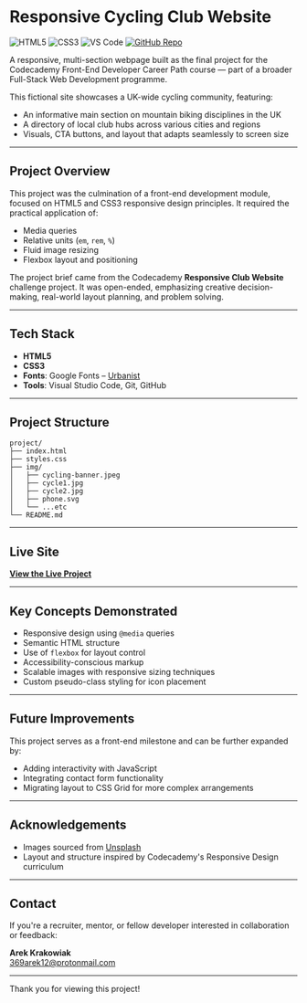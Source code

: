 # Responsive Cycling Club Website

![HTML5](https://img.shields.io/badge/HTML5-Markup-E34F26?logo=html5&logoColor=white&style=flat)
![CSS3](https://img.shields.io/badge/CSS3-Styling-1572B6?logo=css3&logoColor=white&style=flat)
![VS Code](https://img.shields.io/badge/VS_Code-Editor-007ACC?logo=visualstudiocode&logoColor=white&style=flat)
[![GitHub Repo](https://img.shields.io/badge/GitHub-Repository-181717?logo=github&logoColor=white&style=flat)](https://github.com/ArekKrak/go-ride)

A responsive, multi-section webpage built as the final project for the Codecademy Front-End Developer Career Path course — part of a broader Full-Stack Web Development programme.

This fictional site showcases a UK-wide cycling community, featuring:

- An informative main section on mountain biking disciplines in the UK
- A directory of local club hubs across various cities and regions
- Visuals, CTA buttons, and layout that adapts seamlessly to screen size

---

## Project Overview

This project was the culmination of a front-end development module, focused on HTML5 and CSS3 responsive design principles. It required the practical application of:

- Media queries
- Relative units (`em`, `rem`, `%`)
- Fluid image resizing
- Flexbox layout and positioning

The project brief came from the Codecademy **Responsive Club Website** challenge project. It was open-ended, emphasizing creative decision-making, real-world layout planning, and problem solving.

---

## Tech Stack

- **HTML5**
- **CSS3**
- **Fonts**: Google Fonts – [Urbanist](https://fonts.google.com/specimen/Urbanist)
- **Tools**: Visual Studio Code, Git, GitHub

---

## Project Structure

```
project/
├── index.html
├── styles.css
├── img/
│   ├── cycling-banner.jpeg
│   ├── cycle1.jpg
│   ├── cycle2.jpg
│   ├── phone.svg
│   └── ...etc
└── README.md
```

---

## Live Site
**[View the Live Project](https://arekkrak.github.io/go-ride/)**

---

## Key Concepts Demonstrated

- Responsive design using `@media` queries
- Semantic HTML structure
- Use of `flexbox` for layout control
- Accessibility-conscious markup
- Scalable images with responsive sizing techniques
- Custom pseudo-class styling for icon placement

---

## Future Improvements

This project serves as a front-end milestone and can be further expanded by:

- Adding interactivity with JavaScript
- Integrating contact form functionality
- Migrating layout to CSS Grid for more complex arrangements

---

## Acknowledgements

- Images sourced from [Unsplash](https://unsplash.com)
- Layout and structure inspired by Codecademy's Responsive Design curriculum

---

## Contact
If you're a recruiter, mentor, or fellow developer interested in collaboration or feedback:

**Arek Krakowiak**  
[369arek12@protonmail.com](mailto:369arek12@protonmail.com)

---

Thank you for viewing this project!